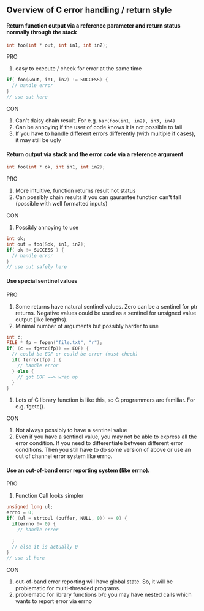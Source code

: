 ## Overview of C error handling / return style


#### Return function output via a reference parameter and return status normally through the stack

```c
int foo(int * out, int in1, int in2);
```

PRO

  1. easy to execute / check for error at the same time

  ```c
  if( foo(&out, in1, in2) != SUCCESS) {
    // handle error
  }
  // use out here
  ```

CON

  1. Can't daisy chain result. For e.g. `bar(foo(in1, in2), in3, in4)`
  1. Can be annoying if the user of code knows it is not possible to fail
  1. If you have to handle different errors differently (with multiple if cases), it may still be ugly

#### Return output via stack and the error code via a reference argument

```c
int foo(int * ok, int in1, int in2);
```

PRO

  1. More intuitive, function returns result not status
  1. Can possibly chain results if you can gaurantee function can't fail (possible with well formatted inputs)

CON

  1. Possibly annoying to use
  
  ```c
  int ok;
  int out = foo(&ok, in1, in2);
  if( ok != SUCCESS ) {
    // handle error
  }
  // use out safely here
  ```
    
#### Use special sentinel values

PRO
  1. Some returns have natural sentinel values. Zero can be a sentinel for ptr returns. Negative values could be used as a sentinel for unsigned value output (like lengths).
  1. Minimal number of arguments but possibly harder to use
  
  ```c
  int c;
  FILE * fp = fopen("file.txt", "r");
  if( (c == fgetc(fp)) == EOF) {
    // could be EOF or could be error (must check)
    if( ferror(fp) ) {
      // handle error
    } else {
      // got EOF ==> wrap up 
    }
  }
  ```
  
  1. Lots of C library function is like this, so C programmers are familiar. For e.g. fgetc().
  
CON

  1. Not always possibly to have a sentinel value
  1. Even if you have a sentinel value, you may not be able to express all the error condition. 
    If you need to differentiate between different error conditions. Then you still have to do some version of above or use an out of channel error system like errno.
    
#### Use an out-of-band error reporting system (like errno).

PRO

  1. Function Call looks simpler
  
  ```c
  unsigned long ul; 
  errno = 0;
  if( (ul = strtoul (buffer, NULL, 0)) == 0) {
    if(errno != 0) {
      // handle error
      
    }
    // else it is actually 0
  }
  // use ul here
  ```
  
CON

  1. out-of-band error reporting will have global state. So, it will be problematic for multi-threaded programs.
  1. problematic for library functions b/c you may have nested calls which wants to report error via errno
  

